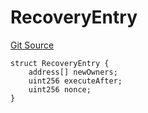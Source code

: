 # RecoveryEntry
[Git Source](https://github.com/TrueWallet/contracts/blob/43e94f0622a36448f24323cfe74a0e2604784f80/src/modules/SocialRecoveryModule/ISocialRecoveryModule.sol)


```solidity
struct RecoveryEntry {
    address[] newOwners;
    uint256 executeAfter;
    uint256 nonce;
}
```

